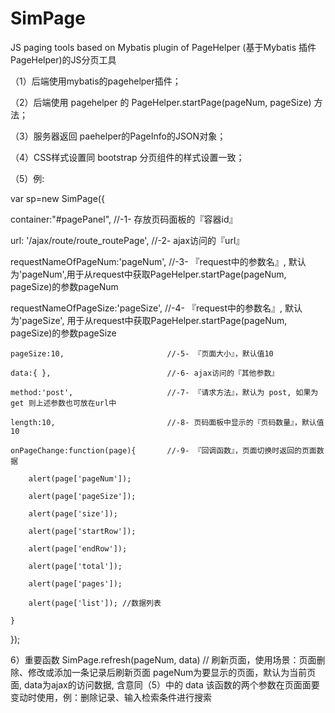 # SimPage
JS paging tools based on Mybatis plugin of PageHelper (基于Mybatis 插件 PageHelper)的JS分页工具

（1）后端使用mybatis的pagehelper插件；

（2）后端使用 pagehelper 的 PageHelper.startPage(pageNum, pageSize) 方法；

（3）服务器返回 paehelper的PageInfo的JSON对象；

（4）CSS样式设置同 bootstrap 分页组件的样式设置一致；

（5）例:

  <!-- JS代码 -->

  var sp=new SimPage({

  container:"#pagePanel",              //-1- 存放页码面板的『容器id』

  url: '/ajax/route/route_routePage',  //-2- ajax访问的『url』 

  requestNameOfPageNum:'pageNum',      //-3- 『request中的参数名』, 默认为'pageNum',用于从request中获取PageHelper.startPage(pageNum, pageSize)的参数pageNum 

  requestNameOfPageSize:'pageSize',    //-4- 『request中的参数名』, 默认为'pageSize', 用于从request中获取PageHelper.startPage(pageNum, pageSize)的参数pageSize 

    pageSize:10,                       //-5- 『页面大小』，默认值10

    data:{ },                          //-6- ajax访问的『其他参数』

    method:'post',                     //-7- 『请求方法』，默认为 post, 如果为 get 则上述参数也可放在url中 

    length:10,                         //-8- 页码面板中显示的『页码数量』，默认值10

    onPageChange:function(page){       //-9- 『回调函数』，页面切换时返回的页面数据

        alert(page['pageNum']);

        alert(page['pageSize']);

        alert(page['size']);

        alert(page['startRow']);

        alert(page['endRow']);

        alert(page['total']);

        alert(page['pages']);

        alert(page['list']); //数据列表

    }

 });

  <!-- HTML代码 -->

  <div id="pagePanel"></div>

6）重要函数
  SimPage.refresh(pageNum, data)       //   刷新页面，使用场景：页面删除、修改或添加一条记录后刷新页面
pageNum为要显示的页面，默认为当前页面, data为ajax的访问数据, 含意同（5）中的 data 该函数的两个参数在页面面要变动时使用，例：删除记录、输入检索条件进行搜索 
